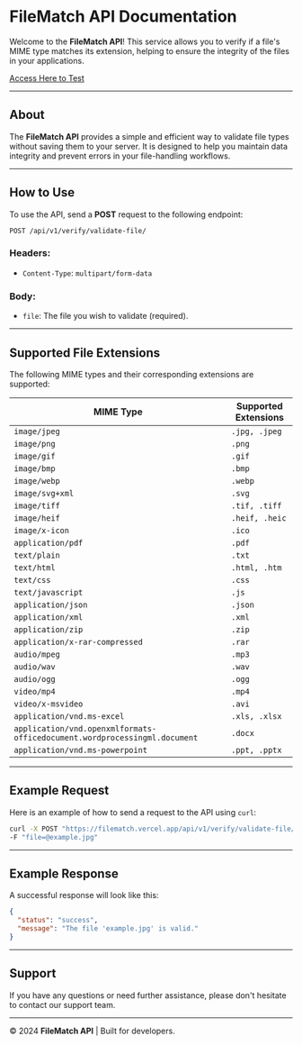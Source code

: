 # **FileMatch API Documentation**

Welcome to the **FileMatch API**! This service allows you to verify if a file's MIME type matches its extension, helping to ensure the integrity of the files in your applications.

[Access Here to Test](https://filematch.vercel.app/docs)

---

## **About**

The **FileMatch API** provides a simple and efficient way to validate file types without saving them to your server. It is designed to help you maintain data integrity and prevent errors in your file-handling workflows.

---

## **How to Use**

To use the API, send a **POST** request to the following endpoint:

```
POST /api/v1/verify/validate-file/
```

### **Headers:**

- `Content-Type`: `multipart/form-data`

### **Body:**

- `file`: The file you wish to validate (required).

---

## **Supported File Extensions**

The following MIME types and their corresponding extensions are supported:

| **MIME Type**                                                   | **Supported Extensions**   |
|-----------------------------------------------------------------|----------------------------|
| `image/jpeg`                                                    | `.jpg, .jpeg`               |
| `image/png`                                                     | `.png`                      |
| `image/gif`                                                     | `.gif`                      |
| `image/bmp`                                                     | `.bmp`                      |
| `image/webp`                                                    | `.webp`                     |
| `image/svg+xml`                                                 | `.svg`                      |
| `image/tiff`                                                    | `.tif, .tiff`               |
| `image/heif`                                                    | `.heif, .heic`              |
| `image/x-icon`                                                  | `.ico`                      |
| `application/pdf`                                               | `.pdf`                      |
| `text/plain`                                                    | `.txt`                      |
| `text/html`                                                     | `.html, .htm`               |
| `text/css`                                                      | `.css`                      |
| `text/javascript`                                               | `.js`                       |
| `application/json`                                              | `.json`                     |
| `application/xml`                                               | `.xml`                      |
| `application/zip`                                               | `.zip`                      |
| `application/x-rar-compressed`                                  | `.rar`                      |
| `audio/mpeg`                                                    | `.mp3`                      |
| `audio/wav`                                                     | `.wav`                      |
| `audio/ogg`                                                     | `.ogg`                      |
| `video/mp4`                                                     | `.mp4`                      |
| `video/x-msvideo`                                               | `.avi`                      |
| `application/vnd.ms-excel`                                      | `.xls, .xlsx`               |
| `application/vnd.openxmlformats-officedocument.wordprocessingml.document` | `.docx`               |
| `application/vnd.ms-powerpoint`                                 | `.ppt, .pptx`               |

---

## **Example Request**

Here is an example of how to send a request to the API using `curl`:

```bash
curl -X POST "https://filematch.vercel.app/api/v1/verify/validate-file/" \
-F "file=@example.jpg"
```

---

## **Example Response**

A successful response will look like this:

```json
{
  "status": "success",
  "message": "The file 'example.jpg' is valid."
}
```

---

## **Support**

If you have any questions or need further assistance, please don't hesitate to contact our support team.

---

© 2024 **FileMatch API** | Built for developers.
